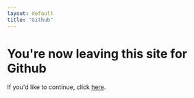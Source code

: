 ```yaml
---
layout: default
title: "Github"
---
```


<div class="page">
  <h1 class="page-title">You're now leaving this site for Github</h1>
  <p class="lead">If you'd like to continue, click <a href="https://github.com/RandomKiddo/" rel="noopener noreferrer">here</a>.</p>
</div>
